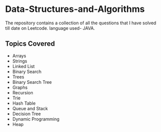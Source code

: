 # Data-Structures-and-Algorithms

The repository contains a collection of all the questions that I have solved till date on Leetcode. 
language used- JAVA. 

## Topics Covered

- Arrays
- Strings
- Linked List 
- Binary Search
- Trees 
- Binary Search Tree
- Graphs
- Recursion
- Trie
- Hash Table
- Queue and Stack 
- Decision Tree
- Dynamic Programming 
- Heap
